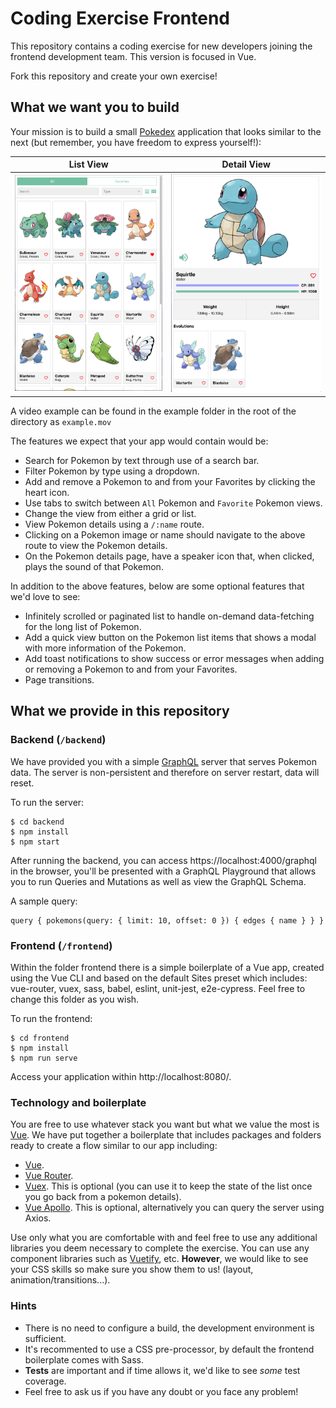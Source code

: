 # Coding Exercise Frontend

This repository contains a coding exercise for new developers joining the frontend development team. This version is focused in Vue.

Fork this repository and create your own exercise!

## What we want you to build

Your mission is to build a small [Pokedex](https://www.pokemon.com/us/pokedex/) application that looks similar to the next (but remember, you have freedom to express yourself!):

List View           |  Detail View
:-------------------------:|:-------------------------:
![](example/example-list-view.png) |  ![](example/example-detail-view.png)

A video example can be found in the example folder in the root of the directory as `example.mov`

The features we expect that your app would contain would be:

- Search for Pokemon by text through use of a search bar.
- Filter Pokemon by type using a dropdown.
- Add and remove a Pokemon to and from your Favorites by clicking the heart icon.
- Use tabs to switch between `All` Pokemon and `Favorite` Pokemon views.
- Change the view from either a grid or list.
- View Pokemon details using a `/:name` route.
- Clicking on a Pokemon image or name should navigate to the above route to view the Pokemon details.
- On the Pokemon details page, have a speaker icon that, when clicked, plays the sound of that Pokemon.

In addition to the above features, below are some optional features that we'd love to see:
- Infinitely scrolled or paginated list to handle on-demand data-fetching for the long list of Pokemon.
- Add a quick view button on the Pokemon list items that shows a modal with more information of the Pokemon.
- Add toast notifications to show success or error messages when adding or removing a Pokemon to and from your Favorites.
- Page transitions.

## What we provide in this repository

### Backend (`/backend`)
We have provided you with a simple [GraphQL](https://graphql.org/learn) server that serves Pokemon data. The server is non-persistent and therefore on server restart, data will reset.

To run the server:

```
$ cd backend
$ npm install
$ npm start
```

After running the backend, you can access https://localhost:4000/graphql in the browser, you'll be presented with a GraphQL Playground that allows you to run Queries and Mutations as well as view the GraphQL Schema.

A sample query:
```
query { pokemons(query: { limit: 10, offset: 0 }) { edges { name } } }
```

### Frontend (`/frontend`)
Within the folder frontend there is a simple boilerplate of a Vue app, created using the Vue CLI and based on the default Sites preset which includes: vue-router, vuex, sass, babel, eslint, unit-jest, e2e-cypress. Feel free to change this folder as you wish.

To run the frontend: 

```
$ cd frontend
$ npm install
$ npm run serve
```

Access your application within http://localhost:8080/.

### Technology and boilerplate

You are free to use whatever stack you want but what we value the most is [Vue](https://vuejs.org/). We have put together a boilerplate that includes packages and folders ready to create a flow similar to our app including:

- [Vue](https://vuejs.org/).
- [Vue Router](https://router.vuejs.org/).
- [Vuex](https://vuex.vuejs.org/). This is optional (you can use it to keep the state of the list once you go back from a pokemon details).
- [Vue Apollo](https://vue-apollo.netlify.com/). This is optional, alternatively you can query the server using Axios.

Use only what you are comfortable with and feel free to use any additional libraries you deem necessary to complete the exercise. You can use any component libraries such as [Vuetify](https://vuetifyjs.com/en/), etc. **However**, we would like to see your CSS skills so make sure you show them to us! (layout, animation/transitions...).


### Hints
- There is no need to configure a build, the development environment is sufficient.
- It's recommented to use a CSS pre-processor, by default the frontend boilerplate comes with Sass.
- **Tests** are important and if time allows it, we'd like to see *some* test coverage.
- Feel free to ask us if you have any doubt or you face any problem!
